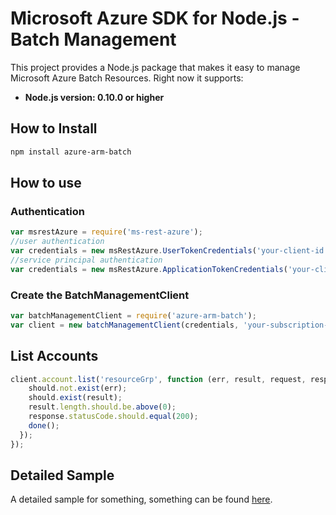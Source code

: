 # Microsoft Azure SDK for Node.js - Batch Management

This project provides a Node.js package that makes it easy to manage Microsoft Azure Batch Resources. Right now it supports:
- **Node.js version: 0.10.0 or higher**

## How to Install

```bash
npm install azure-arm-batch
```

## How to use

### Authentication

 ```javascript
 var msrestAzure = require('ms-rest-azure');
 //user authentication
 var credentials = new msRestAzure.UserTokenCredentials('your-client-id', 'your-domain', 'your-username', 'your-password', 'your-redirect-uri');
 //service principal authentication
 var credentials = new msRestAzure.ApplicationTokenCredentials('your-client-id', 'your-domain', 'your-secret');
 ```

### Create the BatchManagementClient

```javascript
var batchManagementClient = require('azure-arm-batch');
var client = new batchManagementClient(credentials, 'your-subscription-id');
```

## List Accounts

```javascript
client.account.list('resourceGrp', function (err, result, request, response) { 
    should.not.exist(err); 
    should.exist(result); 
    result.length.should.be.above(0); 
    response.statusCode.should.equal(200); 
    done(); 
  }); 
}); 
```

## Detailed Sample
A detailed sample for something, something can be found  [here](https://github.com/Azure/azure-sdk-for-node/blob/autorest/examples/batch/some-sample.js).
